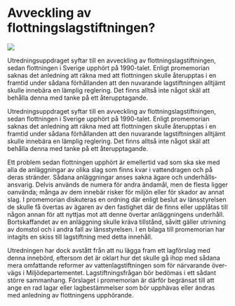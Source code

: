 # Avveckling av flottningslagstiftningen?

![](/contentassets/308531aa700249e595d395ea05a14e79/ds-2021-22.jpg?width=150&quality=85)

Utrednings­upp­draget syftar till en avveck­ling av flott­nings­lag­stift­ningen, sedan flott­ningen i Sverige upphört på 1990-talet. Enligt prome­morian saknas det anled­ning att räkna med att flott­ningen skulle återupptas i en framtid under sådana för­hållan­den att den nuva­rande lag­stift­ningen alltjämt skulle inne­bära en lämplig reglering. Det finns alltså inte något skäl att behålla denna med tanke på ett åter­upp­tagande.

Utrednings­upp­draget syftar till en avveck­ling av flott­nings­lag­stift­ningen, sedan flott­ningen i Sverige upphört på 1990-talet. Enligt prome­morian saknas det anled­ning att räkna med att flott­ningen skulle återupptas i en framtid under sådana för­hållan­den att den nuva­rande lag­stift­ningen alltjämt skulle inne­bära en lämplig reglering. Det finns alltså inte något skäl att behålla denna med tanke på ett åter­upp­tagande.

Ett problem sedan flott­ningen upphört är emellertid vad som ska ske med alla de anlägg­ningar av olika slag som finns kvar i vatten­dragen och på deras stränder. Sådana anlägg­ningar anses sakna ägare och under­hålls­ansvarig. Delvis används de numera för andra ända­mål, men de flesta ligger oanvända; många av dem inne­bär risker för miljön eller för skador av annat slag. I prome­morian disku­teras en ordning där enligt beslut av läns­styrelsen de skulle få övertas av ägaren av den fastig­het där de finns eller upp­låtas till någon annan för att nyttjas mot att denne övertar anlägg­ningens under­håll. Bort­skaffandet av en anlägg­ning skulle kräva tillstånd, såvitt gäller utriv­ning av domstol och i andra fall av läns­styrelsen. I en bilaga till prome­morian har intagits en skiss till lag­stiftning med detta inne­håll.

Utredningen har dock avstått från att nu lägga fram ett lag­förslag med denna inne­börd, efter­som det är oklart hur det skulle gå ihop med sådana mera omfat­tande reformer av vatten­lag­stift­ningen som för när­varande över­vägs i Miljö­departe­mentet. Lagstift­nings­frågan bör bedömas i ett sådant större samman­hang. Förslaget i prome­morian är därför begränsat till att ange en rad lagar eller lag­bestäm­melser som bör upp­hävas eller ändras med anled­ning av flott­ningens upp­hörande.
